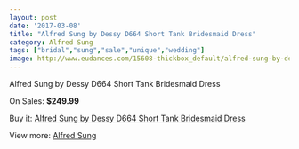 ```yaml
---
layout: post
date: '2017-03-08'
title: "Alfred Sung by Dessy D664 Short Tank Bridesmaid Dress"
category: Alfred Sung
tags: ["bridal","sung","sale","unique","wedding"]
image: http://www.eudances.com/15608-thickbox_default/alfred-sung-by-dessy-d664-short-tank-bridesmaid-dress.jpg
---
```

Alfred Sung by Dessy D664 Short Tank Bridesmaid Dress

On Sales: **$249.99**
<a href="https://www.eudances.com/en/alfred-sung/4612-alfred-sung-by-dessy-d664-short-tank-bridesmaid-dress.html"><amp-img layout="responsive" width="600" height="600" src="//www.eudances.com/15608-thickbox_default/alfred-sung-by-dessy-d664-short-tank-bridesmaid-dress.jpg" alt="Alfred Sung by Dessy D664 Short Tank Bridesmaid Dress 0" /></a>
<a href="https://www.eudances.com/en/alfred-sung/4612-alfred-sung-by-dessy-d664-short-tank-bridesmaid-dress.html"><amp-img layout="responsive" width="600" height="600" src="//www.eudances.com/15611-thickbox_default/alfred-sung-by-dessy-d664-short-tank-bridesmaid-dress.jpg" alt="Alfred Sung by Dessy D664 Short Tank Bridesmaid Dress 1" /></a>
<a href="https://www.eudances.com/en/alfred-sung/4612-alfred-sung-by-dessy-d664-short-tank-bridesmaid-dress.html"><amp-img layout="responsive" width="600" height="600" src="//www.eudances.com/15610-thickbox_default/alfred-sung-by-dessy-d664-short-tank-bridesmaid-dress.jpg" alt="Alfred Sung by Dessy D664 Short Tank Bridesmaid Dress 2" /></a>
<a href="https://www.eudances.com/en/alfred-sung/4612-alfred-sung-by-dessy-d664-short-tank-bridesmaid-dress.html"><amp-img layout="responsive" width="600" height="600" src="//www.eudances.com/15609-thickbox_default/alfred-sung-by-dessy-d664-short-tank-bridesmaid-dress.jpg" alt="Alfred Sung by Dessy D664 Short Tank Bridesmaid Dress 3" /></a>

Buy it: [Alfred Sung by Dessy D664 Short Tank Bridesmaid Dress](https://www.eudances.com/en/alfred-sung/4612-alfred-sung-by-dessy-d664-short-tank-bridesmaid-dress.html "Alfred Sung by Dessy D664 Short Tank Bridesmaid Dress")

View more: [Alfred Sung](https://www.eudances.com/en/52-alfred-sung "Alfred Sung")
